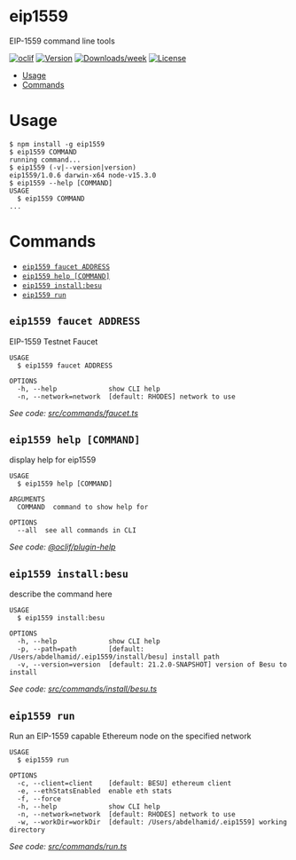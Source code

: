 eip1559
=======

EIP-1559 command line tools

[![oclif](https://img.shields.io/badge/cli-oclif-brightgreen.svg)](https://oclif.io)
[![Version](https://img.shields.io/npm/v/eip1559.svg)](https://npmjs.org/package/eip1559)
[![Downloads/week](https://img.shields.io/npm/dw/eip1559.svg)](https://npmjs.org/package/eip1559)
[![License](https://img.shields.io/npm/l/eip1559.svg)](https://github.com/abdelhamidbakhta/eip1559/blob/main/package.json)

<!-- toc -->
* [Usage](#usage)
* [Commands](#commands)
<!-- tocstop -->

# Usage

<!-- usage -->
```sh-session
$ npm install -g eip1559
$ eip1559 COMMAND
running command...
$ eip1559 (-v|--version|version)
eip1559/1.0.6 darwin-x64 node-v15.3.0
$ eip1559 --help [COMMAND]
USAGE
  $ eip1559 COMMAND
...
```
<!-- usagestop -->

# Commands

<!-- commands -->
* [`eip1559 faucet ADDRESS`](#eip1559-faucet-address)
* [`eip1559 help [COMMAND]`](#eip1559-help-command)
* [`eip1559 install:besu`](#eip1559-installbesu)
* [`eip1559 run`](#eip1559-run)

## `eip1559 faucet ADDRESS`

EIP-1559 Testnet Faucet

```
USAGE
  $ eip1559 faucet ADDRESS

OPTIONS
  -h, --help             show CLI help
  -n, --network=network  [default: RHODES] network to use
```

_See code: [src/commands/faucet.ts](https://github.com/abdelhamidbakhta/eip1559/blob/v1.0.6/src/commands/faucet.ts)_

## `eip1559 help [COMMAND]`

display help for eip1559

```
USAGE
  $ eip1559 help [COMMAND]

ARGUMENTS
  COMMAND  command to show help for

OPTIONS
  --all  see all commands in CLI
```

_See code: [@oclif/plugin-help](https://github.com/oclif/plugin-help/blob/v3.2.1/src/commands/help.ts)_

## `eip1559 install:besu`

describe the command here

```
USAGE
  $ eip1559 install:besu

OPTIONS
  -h, --help             show CLI help
  -p, --path=path        [default: /Users/abdelhamid/.eip1559/install/besu] install path
  -v, --version=version  [default: 21.2.0-SNAPSHOT] version of Besu to install
```

_See code: [src/commands/install/besu.ts](https://github.com/abdelhamidbakhta/eip1559/blob/v1.0.6/src/commands/install/besu.ts)_

## `eip1559 run`

Run an EIP-1559 capable Ethereum node on the specified network

```
USAGE
  $ eip1559 run

OPTIONS
  -c, --client=client    [default: BESU] ethereum client
  -e, --ethStatsEnabled  enable eth stats
  -f, --force
  -h, --help             show CLI help
  -n, --network=network  [default: RHODES] network to use
  -w, --workDir=workDir  [default: /Users/abdelhamid/.eip1559] working directory
```

_See code: [src/commands/run.ts](https://github.com/abdelhamidbakhta/eip1559/blob/v1.0.6/src/commands/run.ts)_
<!-- commandsstop -->
